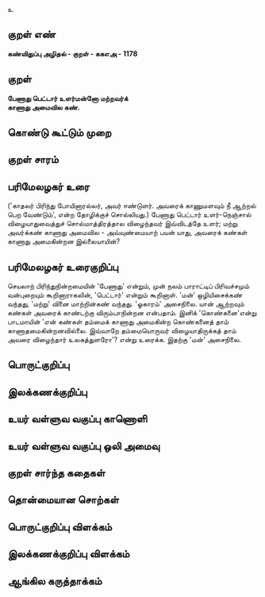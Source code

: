 உ

## குறள் எண் 

**கண்விதுப்பு அழிதல் - குறள் - ககஎஅ - 1178**

## குறள் 

**பேணாது பெட்டார் உளர்மன்னோ மற்றவர்க்  
காணாது அமைவில கண்.**

## கொண்டு கூட்டும் முறை


## குறள் சாரம் 


## பரிமேலழகர் உரை

('காதலர் பிரிந்து போயினாரல்லர், அவர் ஈண்டுளர். அவரைக் காணுமளவும் நீ ஆற்றல் பெற வேண்டும்', என்ற தோழிக்குச் சொல்லியது.) பேணாது பெட்டார் உளர்-நெஞ்சால் விழையாதுவைத்துச் சொல்மாத்திரத்தால விழைந்தவர் இவ்விடத்தே உளர்; மற்று அவர்க்கண் காணாது அமைவில - அவ்வுண்மையாற் பயன் யாது, அவரைக் கண்கள் காணாது அமைகின்றன இல்லையாயின்?

## பரிமேலழகர் உரைகுறிப்பு   

செயலாற் பிரிந்துநின்றமையின் 'பேணாது' என்றும், முன் நலம் பாராட்டிப் பிரிவச்சமும் வன்புறையும் கூறினாராகலின், 'பெட்டார்' என்றும் கூறினாள். 'மன்' ஒழியிசைக்கண் வந்தது, 'மற்று' வினை மாற்றின்கண் வந்தது. 'ஓகாரம்' அசைநிலை. யான் ஆற்றவும் கண்கள் அவரைக் காண்டற்கு விரும்பாநின்றன என்பதாம். இனிக் 'கொண்கனை'என்று பாடமாயின் 'என் கண்கள் தம்மைக் காணாது அமைகின்ற கொண்கனைத் தாம் காணாதமைகின்றனவில்லை. இவ்வாறே தம்மையொருவர் விழையாதிருக்கத் தாம் அவரை விழைந்தார் உலகத்துளரோ'? என்று உரைக்க. இதற்கு 'மன்' அசைநிலை.

## பொருட்குறிப்பு 


## இலக்கணக்குறிப்பு  


## உயர் வள்ளுவ வகுப்பு காணொளி


## உயர் வள்ளுவ வகுப்பு ஒலி அமைவு 

 
## குறள் சார்ந்த கதைகள் 


## தொன்மையான சொற்கள்


## பொருட்குறிப்பு விளக்கம்


## இலக்கணக்குறிப்பு விளக்கம்


## ஆங்கில கருத்தாக்கம் 


